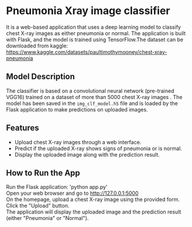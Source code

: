# Pneumonia Xray image classifier

It is a web-based application that uses a deep learning model to classify chest X-ray images as either pneumonia or normal. The application is built with Flask, and the model is trained using TensorFlow.The dataset can be downloaded from kaggle: https://www.kaggle.com/datasets/paultimothymooney/chest-xray-pneumonia

## Model Description

The classifier is based on a convolutional neural network (pre-trained VGG16) trained on a dataset of more than 5000 chest X-ray images . The model has been saved in the `img_clf_model.h5` file and is loaded by the Flask application to make predictions on uploaded images.

## Features

- Upload chest X-ray images through a web interface.
- Predict if the uploaded X-ray shows signs of pneumonia or is normal.
- Display the uploaded image along with the prediction result.


## How to Run the App
Run the Flask application: 'python app.py'  
Open your web browser and go to http://127.0.0.1:5000    
On the homepage, upload a chest X-ray image using the provided form.  
Click the "Upload" button.  
The application will display the uploaded image and the prediction result (either "Pneumonia" or "Normal").

